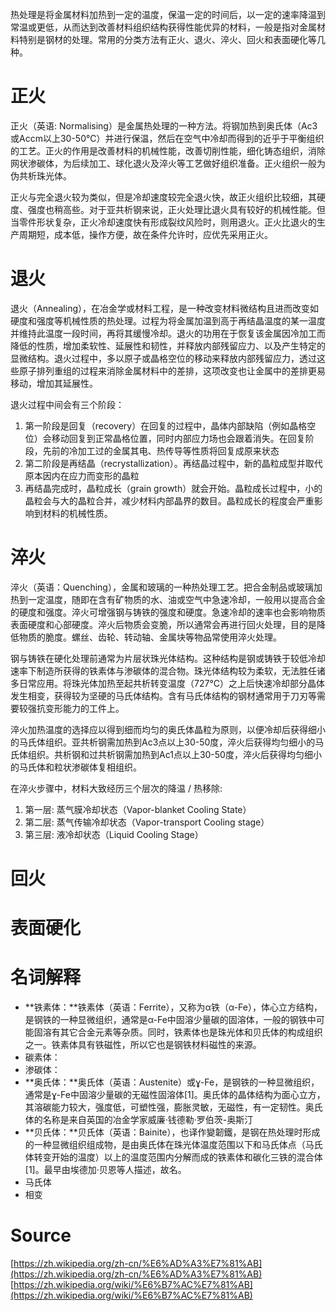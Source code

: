 热处理是将金属材料加热到一定的温度，保温一定的时间后，以一定的速率降温到常温或更低，从而达到改善材料组织结构获得性能优异的材料，一般是指对金属材料特别是钢材的处理。常用的分类方法有正火、退火、淬火、回火和表面硬化等几种。
<a name="TRTmN"></a>

# 正火
正火（英语: Normalising）是金属热处理的一种方法。将钢加热到奥氏体（Ac3或Accm以上30-50℃）并进行保温，然后在空气中冷却而得到的近乎于平衡组织的工艺。正火的作用是改善材料的机械性能，改善切削性能，细化铸态组织，消除网状渗碳体，为后续加工、球化退火及淬火等工艺做好组织准备。正火组织一般为伪共析珠光体。

正火与完全退火较为类似，但是冷却速度较完全退火快，故正火组织比较细，其硬度、强度也稍高些。对于亚共析钢来说，正火处理比退火具有较好的机械性能。但当零件形状复杂，正火冷却速度快有形成裂纹风险时，则用退火。正火比退火的生产周期短，成本低，操作方便，故在条件允许时，应优先采用正火。
<a name="L46zp"></a>
# 退火
退火（Annealing），在冶金学或材料工程，是一种改变材料微结构且进而改变如硬度和强度等机械性质的热处理。过程为将金属加温到高于再结晶温度的某一温度并维持此温度一段时间，再将其缓慢冷却。退火的功用在于恢复该金属因冷加工而降低的性质，增加柔软性、延展性和韧性，并释放内部残留应力、以及产生特定的显微结构。退火过程中，多以原子或晶格空位的移动来释放内部残留应力，透过这些原子排列重组的过程来消除金属材料中的差排，这项改变也让金属中的差排更易移动，增加其延展性。

退火过程中间会有三个阶段：

1. 第一阶段是回复（recovery）在回复的过程中，晶体内部缺陷（例如晶格空位）会移动回复到正常晶格位置，同时内部应力场也会跟着消失。在回复阶段，先前的冷加工过的金属其电、热传导等性质将回复成原来状态
2. 第二阶段是再结晶（recrystallization）。再结晶过程中，新的晶粒成型并取代原本因内在应力而变形的晶粒
3. 再结晶完成时，晶粒成长（grain growth）就会开始。晶粒成长过程中，小的晶粒会与大的晶粒合并，减少材料内部晶界的数目。晶粒成长的程度会严重影响到材料的机械性质。
<a name="k6c8L"></a>
# 淬火
淬火（英语：Quenching），金属和玻璃的一种热处理工艺。把合金制品或玻璃加热到一定温度，随即在含有矿物质的水、油或空气中急速冷却，一般用以提高合金的硬度和强度。淬火可增强钢与铸铁的强度和硬度。急速冷却的速率也会影响物质表面硬度和心部硬度。淬火后物质会变脆，所以通常会再进行回火处理，目的是降低物质的脆度。螺丝、齿轮、转动轴、金属块等物品常使用淬火处理。

钢与铸铁在硬化处理前通常为片层状珠光体结构。这种结构是钢或铸铁于较低冷却速率下制造所获得的铁素体与渗碳体的混合物。珠光体结构较为柔软，无法胜任诸多日常应用。将珠光体加热至起共析转变温度（727°C）之上后快速冷却部分晶体发生相变，获得较为坚硬的马氏体结构。含有马氏体结构的钢材通常用于刀刃等需要较强抗变形能力的工件上。

淬火加热温度的选择应以得到细而均匀的奥氏体晶粒为原则，以便冷却后获得细小的马氏体组织。亚共析钢需加热到Ac3点以上30-50度，淬火后获得均匀细小的马氏体组织。共析钢和过共析钢需加热到Ac1点以上30-50度，淬火后获得均匀细小的马氏体和粒状渗碳体复相组织。

在淬火步骤中，材料大致经历三个层次的降温 / 热移除:

1. 第一层: 蒸气膜冷却状态（Vapor-blanket Cooling State）
2. 第二层: 蒸气传输冷却状态（Vapor-transport Cooling stage）
3. 第三层: 液冷却状态（Liquid Cooling Stage）
<a name="lq1VV"></a>
# 回火

<a name="ztaZF"></a>
# 表面硬化

<a name="Eb40e"></a>
# 名词解释

- **铁素体：**铁素体（英语：Ferrite），又称为α铁（α-Fe），体心立方结构，是钢铁的一种显微组织，通常是α-Fe中固溶少量碳的固溶体，一般的钢铁中可能固溶有其它合金元素等杂质。同时，铁素体也是珠光体和贝氏体的构成组织之一。铁素体具有铁磁性，所以它也是钢铁材料磁性的来源。
- 碳素体：
- 渗碳体：
- **奥氏体：**奥氏体（英语：Austenite）或ɣ-Fe，是钢铁的一种显微组织，通常是ɣ-Fe中固溶少量碳的无磁性固溶体[1]。奥氏体的晶体结构为面心立方，其溶碳能力较大，强度低，可塑性强，膨胀灵敏，无磁性，有一定韧性。奥氏体的名称是来自英国的冶金学家威廉·钱德勒·罗伯茨-奥斯汀
- **贝氏体：**贝氏体（英语：Bainite），也译作變韌鐵，是钢在热处理时形成的一种显微组织组成物，是由奥氏体在珠光体温度范围以下和马氏体点（马氏体转变开始的温度）以上的温度范围内分解而成的铁素体和碳化三铁的混合体[1]。最早由埃德加·贝恩等人描述，故名。
- 马氏体
- 相变
<a name="vVmw6"></a>
# 
<a name="R3pHa"></a>
# Source
[https://zh.wikipedia.org/zh-cn/%E6%AD%A3%E7%81%AB](https://zh.wikipedia.org/zh-cn/%E6%AD%A3%E7%81%AB)<br />[https://zh.wikipedia.org/wiki/%E6%B7%AC%E7%81%AB](https://zh.wikipedia.org/wiki/%E6%B7%AC%E7%81%AB)
